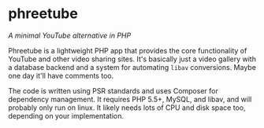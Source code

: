 # phreetube

*A minimal YouTube alternative in PHP*

Phreetube is a lightweight PHP app that provides the core functionality of YouTube and other video sharing sites. It's basically just a video gallery with a database backend and a system for automating `libav` conversions. Maybe one day it'll have comments too.

The code is written using PSR standards and uses Composer for dependency management. It requires PHP 5.5+, MySQL, and libav, and will probably only run on linux. It likely needs lots of CPU and disk space too, depending on your implementation.

